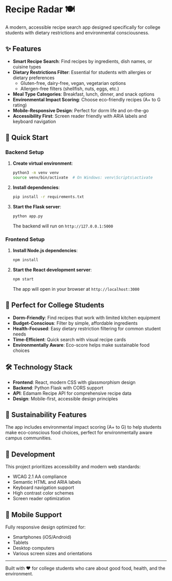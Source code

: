 # Recipe Radar 🍽️

A modern, accessible recipe search app designed specifically for college students with dietary restrictions and environmental consciousness.

## ✨ Features

- **Smart Recipe Search**: Find recipes by ingredients, dish names, or cuisine types
- **Dietary Restrictions Filter**: Essential for students with allergies or dietary preferences
  - Gluten-free, dairy-free, vegan, vegetarian options
  - Allergen-free filters (shellfish, nuts, eggs, etc.)
- **Meal Type Categories**: Breakfast, lunch, dinner, and snack options
- **Environmental Impact Scoring**: Choose eco-friendly recipes (A+ to G rating)
- **Mobile-Responsive Design**: Perfect for dorm life and on-the-go
- **Accessibility First**: Screen reader friendly with ARIA labels and keyboard navigation

## 🚀 Quick Start

### Backend Setup
1. **Create virtual environment**:
   ```bash
   python3 -m venv venv
   source venv/bin/activate  # On Windows: venv\Scripts\activate
   ```

2. **Install dependencies**:
   ```bash
   pip install -r requirements.txt
   ```

3. **Start the Flask server**:
   ```bash
   python app.py
   ```
   The backend will run on `http://127.0.0.1:5000`

### Frontend Setup
1. **Install Node.js dependencies**:
   ```bash
   npm install
   ```

2. **Start the React development server**:
   ```bash
   npm start
   ```
   The app will open in your browser at `http://localhost:3000`

## 🎯 Perfect for College Students

- **Dorm-Friendly**: Find recipes that work with limited kitchen equipment
- **Budget-Conscious**: Filter by simple, affordable ingredients
- **Health-Focused**: Easy dietary restriction filtering for common student needs
- **Time-Efficient**: Quick search with visual recipe cards
- **Environmentally Aware**: Eco-score helps make sustainable food choices

## 🛠️ Technology Stack

- **Frontend**: React, modern CSS with glassmorphism design
- **Backend**: Python Flask with CORS support
- **API**: Edamam Recipe API for comprehensive recipe data
- **Design**: Mobile-first, accessible design principles

## 🌱 Sustainability Features

The app includes environmental impact scoring (A+ to G) to help students make eco-conscious food choices, perfect for environmentally aware campus communities.

## 🔧 Development

This project prioritizes accessibility and modern web standards:
- WCAG 2.1 AA compliance
- Semantic HTML and ARIA labels
- Keyboard navigation support
- High contrast color schemes
- Screen reader optimization

## 📱 Mobile Support

Fully responsive design optimized for:
- Smartphones (iOS/Android)
- Tablets
- Desktop computers
- Various screen sizes and orientations

---

Built with ❤️ for college students who care about good food, health, and the environment. 